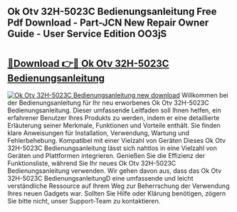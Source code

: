 ## Ok Otv 32H-5023C Bedienungsanleitung Free Pdf Download - Part-JCN New Repair Owner Guide - User Service Edition OO3jS

# <h2><a href="http://df0oaz.blite.top/?on=Ok+Otv+32H-5023C+Bedienungsanleitung">🔗Download 👉🔴 Ok Otv 32H-5023C Bedienungsanleitung</a></h2>

[![Ok Otv 32H-5023C Bedienungsanleitung new download](https://i.imgur.com/lujVjoI.png)](http://df0oaz.blite.top/?on=Ok+Otv+32H-5023C+Bedienungsanleitung)
Willkommen bei der Bedienungsanleitung für Ihr neu erworbenes Ok Otv 32H-5023C Bedienungsanleitung. Dieser umfassende Leitfaden soll Ihnen helfen, ein erfahrener Benutzer Ihres Produkts zu werden, indem er eine detaillierte Erläuterung seiner Merkmale, Funktionen und Vorteile enthält. Sie finden klare Anweisungen für Installation, Verwendung, Wartung und Fehlerbehebung. Kompatibel mit einer Vielzahl von Geräten Dieses Ok Otv 32H-5023C Bedienungsanleitung lässt sich nahtlos in eine Vielzahl von Geräten und Plattformen integrieren. Genießen Sie die Effizienz der Funktionsliste, während Sie Ihr neues Ok Otv 32H-5023C Bedienungsanleitung verwenden. Wir gehen davon aus, dass das Ok Otv 32H-5023C BedienungsanleitungD eine umfassende und leicht verständliche Ressource auf Ihrem Weg zur Beherrschung der Verwendung Ihres neuen Gadgets war. Sollten Sie Hilfe oder Klärung benötigen, zögern Sie bitte nicht, unser Support-Team zu kontaktieren.
